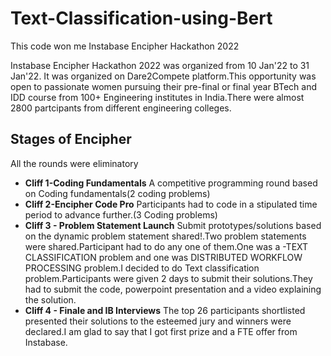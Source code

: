 # Text-Classification-using-Bert
This code won me Instabase Encipher Hackathon 2022

Instabase Encipher Hackathon 2022 was organized from 10 Jan'22 to 31 Jan'22.
It was organized on Dare2Compete platform.This opportunity was open to passionate women pursuing their pre-final or final year BTech and IDD course from 100+ Engineering institutes in India.There were almost 2800 partcipants from different engineering colleges.

## Stages of Encipher
All the rounds were eliminatory
* **Cliff 1-Coding Fundamentals**
  A competitive programming round based on Coding fundamentals(2 coding problems)
* **Cliff 2-Encipher Code Pro**
  Participants had to code in a stipulated time period to advance further.(3 Coding problems)
* **Cliff 3 - Problem Statement Launch**
  Submit prototypes/solutions based on the dynamic problem statement shared!.Two problem statements were shared.Participant had to do any one of them.One was a -TEXT             CLASSIFICATION problem and one was DISTRIBUTED WORKFLOW PROCESSING problem.I decided to do Text classification problem.Participants were given 2 days to submit their           solutions.They had to submit the code, powerpoint presentation and a video explaining the solution.
* **Cliff 4 - Finale and IB Interviews**
  The top 26 participants shortlisted presented their solutions to the esteemed jury and winners were declared.I am glad to say that I got first prize and a FTE offer from       Instabase.

